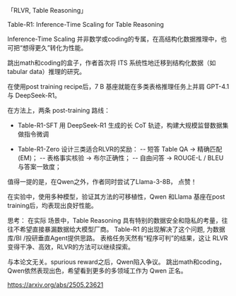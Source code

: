 「RLVR, Table Reasoning」

Table-R1: Inference-Time Scaling for Table Reasoning

Inference-Time Scaling 并非数学或coding的专属，在高结构化数据推理中，也可把“想得更久”转化为性能。

跳出math和coding的盒子，作者首次将 ITS 系统性地迁移到结构化数据（如 tabular data）推理的研究。

在使用post training recipe后，7 B 基座就能在多类表格推理任务上并肩 GPT-4.1 与 DeepSeek-R1。

在方法上，两条 post-training 路线：
- Table-R1-SFT
用 DeepSeek-R1 生成的长 CoT 轨迹，构建大规模监督数据集做指令微调

- Table-R1-Zero
设计三类适合RLVR的奖励：
-- 短答 Table QA -> 精确匹配 (EM)；
-- 表格事实核验 -> 布尔正确性；
-- 自由问答 -> ROUGE-L / BLEU 与答案一致度；

值得一提的是，在Qwen之外，作者同时尝试了Llama-3-8B， 点赞！

在实验中，使用多种模型，验证其方法的可移植性，Qwen
和Llama 基座在post training后，均表现出良好性能。

思考：
在实际 场景中，Table Reasoning 具有特别的数据安全和隐私的考量，往往不希望直接暴漏数据给大模型厂商。
Table-R1 的出现解决了这个问题, 为数据库/BI /投研垂直Agent提供思路。
表格任务天然有“程序可判”的结果，这让 RLVR 变得干净、高效，RLVR的方法可以继续探索。

与本论文无关。spurious reward之后，Qwen陷入争议。
跳出math和coding，Qwen依然表现出色，希望看到更多的多领域工作为 Qwen 正名。


https://arxiv.org/abs/2505.23621
